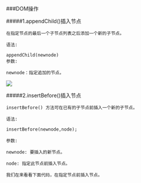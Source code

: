 ###DOM操作

#####1.appendChild()插入节点

    在指定节点的最后一个子节点列表之后添加一个新的子节点。

    语法:

    appendChild(newnode)
    参数:

    newnode：指定追加的节点。

   ![](http://img.mukewang.com/5398fd020001ad4905890193.jpg)

#####2.insertBefore()插入节点

    insertBefore() 方法可在已有的子节点前插入一个新的子节点。

    语法:

    insertBefore(newnode,node);

    参数:

    newnode: 要插入的新节点。

    node: 指定此节点前插入节点。

    我们在来看看下面代码，在指定节点前插入节点。
    